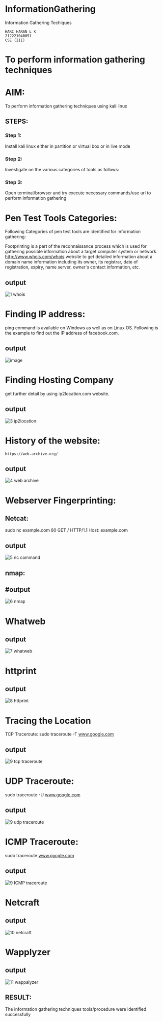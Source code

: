 # InformationGathering
Information Gathering Techiques
```
HARI HARAN L K
212221040051
CSE (III)
```
# To perform information gathering techniques

# AIM:

To perform information gathering techniques using kali linux 

## STEPS:

### Step 1:

Install kali linux either in partition or virtual box or in live mode

### Step 2:

Investigate on the various categories of tools as follows:

### Step 3:
Open terminal/browser and try execute necessary commands/use url to perform information gathering

# Pen Test Tools Categories:  

Following Categories of pen test tools are identified for information gathering:

Footprinting is a part of the reconnaissance process which is used for gathering possible information about a target computer system or network.
http://www.whois.com/whois website to get detailed information about a domain name information including its owner, its registrar, date of registration, expiry, name server, owner's contact information, etc.

## output

![1 whois](https://github.com/HariHaranLK/ETHICAL_HACKING_LAB/assets/132996089/8db34062-09e8-4d89-b0c5-9cf1eedf2962)

# Finding IP address:
ping command is available on Windows as well as on Linux OS. Following is the example to find out the IP address of facebook.com.
## output

![image](https://github.com/HariHaranLK/ETHICAL_HACKING_LAB/assets/132996089/aeb13aaf-aa46-480a-8254-9be33cec0dfd)

# Finding Hosting Company
get further detail by using ip2location.com website.
## output

![3 ip2location](https://github.com/HariHaranLK/ETHICAL_HACKING_LAB/assets/132996089/8c36cbf6-6267-4e37-aecd-6e229720add8)

# History of the website:
```
https://web.archive.org/
```
## output

![4 web archive](https://github.com/HariHaranLK/ETHICAL_HACKING_LAB/assets/132996089/bc8d5267-3942-4e0b-9dc7-785edeceefc0)

# Webserver Fingerprinting:

## Netcat:
sudo nc example.com 80
GET / HTTP/1.1
Host: example.com
## output

![5 nc command](https://github.com/HariHaranLK/ETHICAL_HACKING_LAB/assets/132996089/e80301ec-c5f4-4bb9-bd2f-0480d7ec2c4d)

## nmap:
## #output

![6 nmap](https://github.com/HariHaranLK/ETHICAL_HACKING_LAB/assets/132996089/d191d6e3-005d-438f-90aa-c97794b2e3d1)

# Whatweb
## output

![7 whatweb](https://github.com/HariHaranLK/ETHICAL_HACKING_LAB/assets/132996089/ae56c986-cbf2-4367-8d4a-f6cc49a23de4)

# httprint
## output

![8 httprint](https://github.com/HariHaranLK/ETHICAL_HACKING_LAB/assets/132996089/d8c34241-4036-469f-a7ff-ce8f6eabf26a)

# Tracing the Location
TCP Traceroute:
sudo traceroute -T www.google.com
## output

![9 tcp traceroute](https://github.com/HariHaranLK/ETHICAL_HACKING_LAB/assets/132996089/83b41159-bb32-4407-8e02-c56b7dc148bc)

# UDP Traceroute:
sudo traceroute -U www.google.com
## output

![9 udp traceroute](https://github.com/HariHaranLK/ETHICAL_HACKING_LAB/assets/132996089/99364561-8bbe-4d5a-b8d3-06f51a66f291)

# ICMP Traceroute:
sudo traceroute  www.google.com
## output

![9 ICMP traceroute](https://github.com/HariHaranLK/ETHICAL_HACKING_LAB/assets/132996089/69fcc942-e9ec-4bd3-aea1-116f5b938afa)

# Netcraft
## output

![10 netcraft](https://github.com/HariHaranLK/ETHICAL_HACKING_LAB/assets/132996089/6f2f02ad-cbfa-442b-806d-b0b136bd89a7)

# Wapplyzer
## output

![11 wappalyzer](https://github.com/HariHaranLK/ETHICAL_HACKING_LAB/assets/132996089/559bd9da-e837-41d8-90ba-a69442632681)

## RESULT:
The information gathering techniques tools/procedure were  identified successfully
